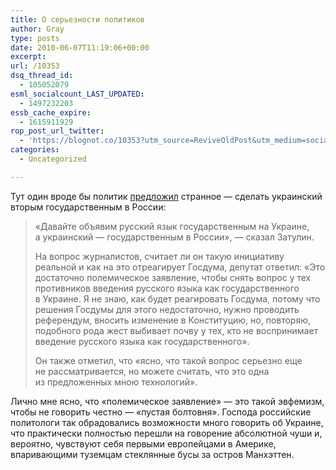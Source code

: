 ```yaml
---
title: О серьезности политиков
author: Gray
type: posts
date: 2010-06-07T11:19:06+00:00
excerpt:
url: /10353
dsq_thread_id:
  - 105052079
esml_socialcount_LAST_UPDATED:
  - 1497232203
essb_cache_expire:
  - 1615911929
rop_post_url_twitter:
  - 'https://blognot.co/10353?utm_source=ReviveOldPost&utm_medium=social&utm_campaign=ReviveOldPost'
categories:
  - Uncategorized

---
```








Тут один вроде&nbsp;бы политик <a href="http://korrespondent.net/ukraine/politics/1083547" target="_blank">предложил</a> странное&nbsp;&mdash; сделать украинский вторым государственным в&nbsp;России:

> &laquo;Давайте объявим русский язык государственным на&nbsp;Украине, а&nbsp;украинский&nbsp;&mdash; государственным в&nbsp;России&raquo;,&nbsp;&mdash; сказал Затулин.
> 
> На&nbsp;вопрос журналистов, считает&nbsp;ли он&nbsp;такую инициативу реальной и&nbsp;как на&nbsp;это отреагирует Госдума, депутат ответил: &laquo;Это достаточно полемическое заявление, чтобы снять вопрос у&nbsp;тех противников введения русского языка как государственного в&nbsp;Украине. Я&nbsp;не&nbsp;знаю, как будет реагировать Госдума, потому что решения Госдумы для этого недостаточно, нужно проводить референдум, вносить изменение в&nbsp;Конституцию, но, повторяю, подобного рода жест выбивает почву у&nbsp;тех, кто не&nbsp;воспринимает введение русского языка как государственного&raquo;.
> 
> Он&nbsp;также отметил, что &laquo;ясно, что такой вопрос серьезно еще не&nbsp;рассматривается, но&nbsp;можете считать, что это одна из&nbsp;предложенных мною технологий&raquo;.

Лично мне ясно, что &laquo;полемическое заявление&raquo;&nbsp;&mdash; это такой эвфемизм, чтобы не&nbsp;говорить честно&nbsp;&mdash; &laquo;пустая болтовня&raquo;. Господа российские политологи так обрадовались возможности много говорить об&nbsp;Украине, что практически полностью перешли на&nbsp;говорение абсолютной чуши и, вероятно, чувствуют себя первыми европейцами в&nbsp;Америке, впаривающими туземцам стеклянные бусы за&nbsp;остров Манхэттен.